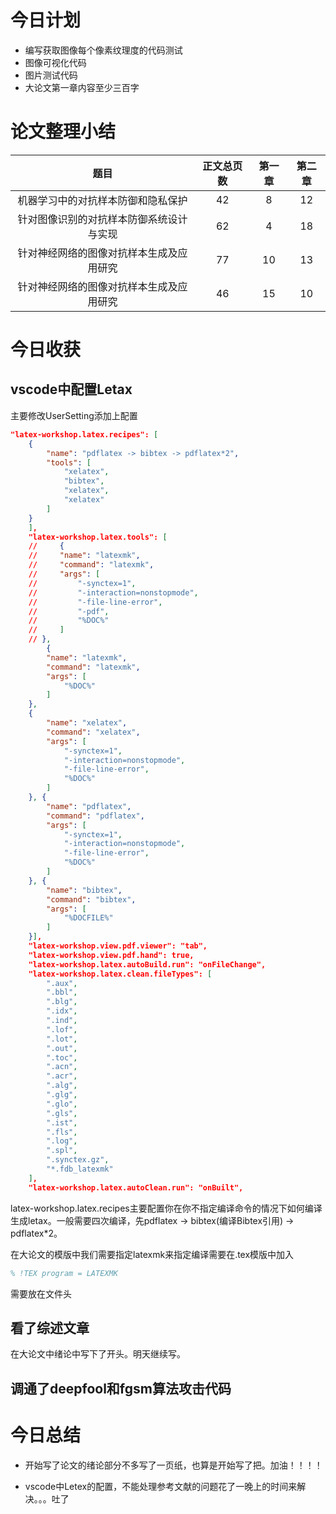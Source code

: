 # 今日计划
- 编写获取图像每个像素纹理度的代码测试
- 图像可视化代码
- 图片测试代码
- 大论文第一章内容至少三百字


# 论文整理小结
|  题目   | 正文总页数 |  第一章 |  第二章|
| :----:   | :----:  |  :----:  | :----:|
|机器学习中的对抗样本防御和隐私保护|42|8|12|
|针对图像识别的对抗样本防御系统设计与实现|62|4|18|
|针对神经网络的图像对抗样本生成及应用研究|77|10|13|
|针对神经网络的图像对抗样本生成及应用研究|46|15|10|

# 今日收获
## vscode中配置Letax
主要修改UserSetting添加上配置
```json
"latex-workshop.latex.recipes": [
    {
        "name": "pdflatex -> bibtex -> pdflatex*2",
        "tools": [
            "xelatex",
            "bibtex",
            "xelatex",
            "xelatex"
        ]
    }
    ],
    "latex-workshop.latex.tools": [
    //     {
    //     "name": "latexmk",
    //     "command": "latexmk",
    //     "args": [
    //         "-synctex=1",
    //         "-interaction=nonstopmode",
    //         "-file-line-error",
    //         "-pdf",
    //         "%DOC%"
    //     ]
    // },
        {
        "name": "latexmk",
        "command": "latexmk",
        "args": [
            "%DOC%"
        ]
    },
    {
        "name": "xelatex",
        "command": "xelatex",
        "args": [
            "-synctex=1",
            "-interaction=nonstopmode",
            "-file-line-error",
            "%DOC%"
        ]
    }, {
        "name": "pdflatex",
        "command": "pdflatex",
        "args": [
            "-synctex=1",
            "-interaction=nonstopmode",
            "-file-line-error",
            "%DOC%"
        ]
    }, {
        "name": "bibtex",
        "command": "bibtex",
        "args": [
            "%DOCFILE%"
        ]
    }],
    "latex-workshop.view.pdf.viewer": "tab",
    "latex-workshop.view.pdf.hand": true,
    "latex-workshop.latex.autoBuild.run": "onFileChange",
    "latex-workshop.latex.clean.fileTypes": [
        ".aux",
        ".bbl",
        ".blg",
        ".idx",
        ".ind",
        ".lof",
        ".lot",
        ".out",
        ".toc",
        ".acn",
        ".acr",
        ".alg",
        ".glg",
        ".glo",
        ".gls",
        ".ist",
        ".fls",
        ".log",
        ".spl",
        ".synctex.gz",
        "*.fdb_latexmk"
    ],
    "latex-workshop.latex.autoClean.run": "onBuilt",
```
latex-workshop.latex.recipes主要配置你在你不指定编译命令的情况下如何编译生成letax。一般需要四次编译，先pdflatex -> bibtex(编译Bibtex引用) -> pdflatex*2。

在大论文的模版中我们需要指定latexmk来指定编译需要在.tex模版中加入
```tex
% !TEX program = LATEXMK
```
需要放在文件头

## 看了综述文章
在大论文中绪论中写下了开头。明天继续写。

## 调通了deepfool和fgsm算法攻击代码

# 今日总结
- 开始写了论文的绪论部分不多写了一页纸，也算是开始写了把。加油！！！！

- vscode中Letex的配置，不能处理参考文献的问题花了一晚上的时间来解决。。。吐了